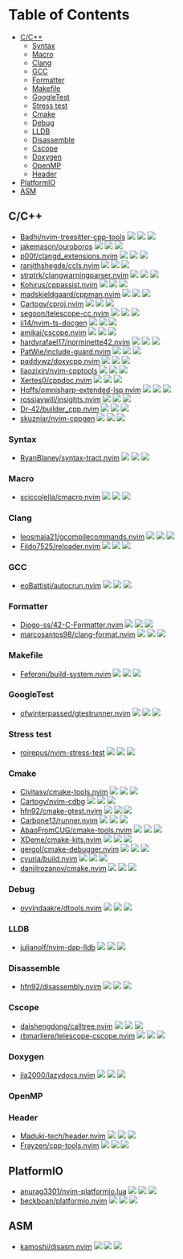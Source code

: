 # Table of Contents

<!-- toc -->

- [C/C++](#cc)
  * [Syntax](#syntax)
  * [Macro](#macro)
  * [Clang](#clang)
  * [GCC](#gcc)
  * [Formatter](#formatter)
  * [Makefile](#makefile)
  * [GoogleTest](#googletest)
  * [Stress test](#stress-test)
  * [Cmake](#cmake)
  * [Debug](#debug)
  * [LLDB](#lldb)
  * [Disassemble](#disassemble)
  * [Cscope](#cscope)
  * [Doxygen](#doxygen)
  * [OpenMP](#openmp)
  * [Header](#header)
- [PlatformIO](#platformio)
- [ASM](#asm)

<!-- tocstop -->

## C/C++

- [Badhi/nvim-treesitter-cpp-tools](https://github.com/Badhi/nvim-treesitter-cpp-tools) ![](https://img.shields.io/github/stars/Badhi/nvim-treesitter-cpp-tools) ![](https://img.shields.io/github/last-commit/Badhi/nvim-treesitter-cpp-tools) ![](https://img.shields.io/github/commit-activity/y/Badhi/nvim-treesitter-cpp-tools)
- [jakemason/ouroboros](https://github.com/jakemason/ouroboros) ![](https://img.shields.io/github/stars/jakemason/ouroboros) ![](https://img.shields.io/github/last-commit/jakemason/ouroboros) ![](https://img.shields.io/github/commit-activity/y/jakemason/ouroboros)
- [p00f/clangd_extensions.nvim](https://github.com/p00f/clangd_extensions.nvim) ![](https://img.shields.io/github/stars/p00f/clangd_extensions.nvim) ![](https://img.shields.io/github/last-commit/p00f/clangd_extensions.nvim) ![](https://img.shields.io/github/commit-activity/y/p00f/clangd_extensions.nvim)
- [ranjithshegde/ccls.nvim](https://github.com/ranjithshegde/ccls.nvim) ![](https://img.shields.io/github/stars/ranjithshegde/ccls.nvim) ![](https://img.shields.io/github/last-commit/ranjithshegde/ccls.nvim) ![](https://img.shields.io/github/commit-activity/y/ranjithshegde/ccls.nvim)
- [strptrk/clangwarningparser.nvim](https://github.com/strptrk/clangwarningparser.nvim) ![](https://img.shields.io/github/stars/strptrk/clangwarningparser.nvim) ![](https://img.shields.io/github/last-commit/strptrk/clangwarningparser.nvim) ![](https://img.shields.io/github/commit-activity/y/strptrk/clangwarningparser.nvim)
- [Kohirus/cppassist.nvim](https://github.com/Kohirus/cppassist.nvim) ![](https://img.shields.io/github/stars/Kohirus/cppassist.nvim) ![](https://img.shields.io/github/last-commit/Kohirus/cppassist.nvim) ![](https://img.shields.io/github/commit-activity/y/Kohirus/cppassist.nvim)
- [madskjeldgaard/cppman.nvim](https://github.com/madskjeldgaard/cppman.nvim) ![](https://img.shields.io/github/stars/madskjeldgaard/cppman.nvim) ![](https://img.shields.io/github/last-commit/madskjeldgaard/cppman.nvim) ![](https://img.shields.io/github/commit-activity/y/madskjeldgaard/cppman.nvim)
- [Cartogy/cproj.nvim](https://github.com/Cartogy/cproj.nvim) ![](https://img.shields.io/github/stars/Cartogy/cproj.nvim) ![](https://img.shields.io/github/last-commit/Cartogy/cproj.nvim) ![](https://img.shields.io/github/commit-activity/y/Cartogy/cproj.nvim)
- [segoon/telescope-cc.nvim](https://github.com/segoon/telescope-cc.nvim) ![](https://img.shields.io/github/stars/segoon/telescope-cc.nvim) ![](https://img.shields.io/github/last-commit/segoon/telescope-cc.nvim) ![](https://img.shields.io/github/commit-activity/y/segoon/telescope-cc.nvim)
- [ii14/nvim-ts-docgen](https://github.com/ii14/nvim-ts-docgen) ![](https://img.shields.io/github/stars/ii14/nvim-ts-docgen) ![](https://img.shields.io/github/last-commit/ii14/nvim-ts-docgen) ![](https://img.shields.io/github/commit-activity/y/ii14/nvim-ts-docgen)
- [amikai/cscope.nvim](https://github.com/amikai/cscope.nvim) ![](https://img.shields.io/github/stars/amikai/cscope.nvim) ![](https://img.shields.io/github/last-commit/amikai/cscope.nvim) ![](https://img.shields.io/github/commit-activity/y/amikai/cscope.nvim)
- [hardyrafael17/norminette42.nvim](https://github.com/hardyrafael17/norminette42.nvim) ![](https://img.shields.io/github/stars/hardyrafael17/norminette42.nvim) ![](https://img.shields.io/github/last-commit/hardyrafael17/norminette42.nvim) ![](https://img.shields.io/github/commit-activity/y/hardyrafael17/norminette42.nvim)
- [PatWie/include-guard.nvim](https://github.com/PatWie/include-guard.nvim) ![](https://img.shields.io/github/stars/PatWie/include-guard.nvim) ![](https://img.shields.io/github/last-commit/PatWie/include-guard.nvim) ![](https://img.shields.io/github/commit-activity/y/PatWie/include-guard.nvim)
- [paddywz/doxycpp.nvim](https://github.com/paddywz/doxycpp.nvim) ![](https://img.shields.io/github/stars/paddywz/doxycpp.nvim) ![](https://img.shields.io/github/last-commit/paddywz/doxycpp.nvim) ![](https://img.shields.io/github/commit-activity/y/paddywz/doxycpp.nvim)
- [liaozixin/nvim-cpptools](https://github.com/liaozixin/nvim-cpptools) ![](https://img.shields.io/github/stars/liaozixin/nvim-cpptools) ![](https://img.shields.io/github/last-commit/liaozixin/nvim-cpptools) ![](https://img.shields.io/github/commit-activity/y/liaozixin/nvim-cpptools)
- [Xertes0/cppdoc.nvim](https://github.com/Xertes0/cppdoc.nvim) ![](https://img.shields.io/github/stars/Xertes0/cppdoc.nvim) ![](https://img.shields.io/github/last-commit/Xertes0/cppdoc.nvim) ![](https://img.shields.io/github/commit-activity/y/Xertes0/cppdoc.nvim)
- [Hoffs/omnisharp-extended-lsp.nvim](https://github.com/Hoffs/omnisharp-extended-lsp.nvim) ![](https://img.shields.io/github/stars/Hoffs/omnisharp-extended-lsp.nvim) ![](https://img.shields.io/github/last-commit/Hoffs/omnisharp-extended-lsp.nvim) ![](https://img.shields.io/github/commit-activity/y/Hoffs/omnisharp-extended-lsp.nvim)
- [rossjaywill/insights.nvim](https://github.com/rossjaywill/insights.nvim) ![](https://img.shields.io/github/stars/rossjaywill/insights.nvim) ![](https://img.shields.io/github/last-commit/rossjaywill/insights.nvim) ![](https://img.shields.io/github/commit-activity/y/rossjaywill/insights.nvim)
- [Dr-42/builder_cpp.nvim](https://github.com/Dr-42/builder_cpp.nvim) ![](https://img.shields.io/github/stars/Dr-42/builder_cpp.nvim) ![](https://img.shields.io/github/last-commit/Dr-42/builder_cpp.nvim) ![](https://img.shields.io/github/commit-activity/y/Dr-42/builder_cpp.nvim)
- [skuzniar/nvim-cppgen](https://github.com/skuzniar/nvim-cppgen) ![](https://img.shields.io/github/stars/skuzniar/nvim-cppgen) ![](https://img.shields.io/github/last-commit/skuzniar/nvim-cppgen) ![](https://img.shields.io/github/commit-activity/y/skuzniar/nvim-cppgen)

### Syntax

- [RyanBlaney/syntax-tract.nvim](https://github.com/RyanBlaney/syntax-tract.nvim) ![](https://img.shields.io/github/stars/RyanBlaney/syntax-tract.nvim) ![](https://img.shields.io/github/last-commit/RyanBlaney/syntax-tract.nvim) ![](https://img.shields.io/github/commit-activity/y/RyanBlaney/syntax-tract.nvim)

### Macro

- [sciccolella/cmacro.nvim](https://github.com/sciccolella/cmacro.nvim) ![](https://img.shields.io/github/stars/sciccolella/cmacro.nvim) ![](https://img.shields.io/github/last-commit/sciccolella/cmacro.nvim) ![](https://img.shields.io/github/commit-activity/y/sciccolella/cmacro.nvim)

### Clang

- [leosmaia21/gcompilecommands.nvim](https://github.com/leosmaia21/gcompilecommands.nvim) ![](https://img.shields.io/github/stars/leosmaia21/gcompilecommands.nvim) ![](https://img.shields.io/github/last-commit/leosmaia21/gcompilecommands.nvim) ![](https://img.shields.io/github/commit-activity/y/leosmaia21/gcompilecommands.nvim)
- [Fildo7525/reloader.nvim](https://github.com/Fildo7525/reloader.nvim) ![](https://img.shields.io/github/stars/Fildo7525/reloader.nvim) ![](https://img.shields.io/github/last-commit/Fildo7525/reloader.nvim) ![](https://img.shields.io/github/commit-activity/y/Fildo7525/reloader.nvim)

### GCC

- [eoBattisti/autocrun.nvim](https://github.com/eoBattisti/autocrun.nvim) ![](https://img.shields.io/github/stars/eoBattisti/autocrun.nvim) ![](https://img.shields.io/github/last-commit/eoBattisti/autocrun.nvim) ![](https://img.shields.io/github/commit-activity/y/eoBattisti/autocrun.nvim)

### Formatter

- [Diogo-ss/42-C-Formatter.nvim](https://github.com/Diogo-ss/42-C-Formatter.nvim) ![](https://img.shields.io/github/stars/Diogo-ss/42-C-Formatter.nvim) ![](https://img.shields.io/github/last-commit/Diogo-ss/42-C-Formatter.nvim) ![](https://img.shields.io/github/commit-activity/y/Diogo-ss/42-C-Formatter.nvim)
- [marcosantos98/clang-format.nvim](https://github.com/marcosantos98/clang-format.nvim) ![](https://img.shields.io/github/stars/marcosantos98/clang-format.nvim) ![](https://img.shields.io/github/last-commit/marcosantos98/clang-format.nvim) ![](https://img.shields.io/github/commit-activity/y/marcosantos98/clang-format.nvim)

### Makefile

- [Feferoni/build-system.nvim](https://github.com/Feferoni/build-system.nvim) ![](https://img.shields.io/github/stars/Feferoni/build-system.nvim) ![](https://img.shields.io/github/last-commit/Feferoni/build-system.nvim) ![](https://img.shields.io/github/commit-activity/y/Feferoni/build-system.nvim)

### GoogleTest

- [ofwinterpassed/gtestrunner.nvim](https://github.com/ofwinterpassed/gtestrunner.nvim) ![](https://img.shields.io/github/stars/ofwinterpassed/gtestrunner.nvim) ![](https://img.shields.io/github/last-commit/ofwinterpassed/gtestrunner.nvim) ![](https://img.shields.io/github/commit-activity/y/ofwinterpassed/gtestrunner.nvim)

### Stress test

- [roirepus/nvim-stress-test](https://github.com/roirepus/nvim-stress-test) ![](https://img.shields.io/github/stars/roirepus/nvim-stress-test) ![](https://img.shields.io/github/last-commit/roirepus/nvim-stress-test) ![](https://img.shields.io/github/commit-activity/y/roirepus/nvim-stress-test)

### Cmake

- [Civitasv/cmake-tools.nvim](https://github.com/Civitasv/cmake-tools.nvim) ![](https://img.shields.io/github/stars/Civitasv/cmake-tools.nvim) ![](https://img.shields.io/github/last-commit/Civitasv/cmake-tools.nvim) ![](https://img.shields.io/github/commit-activity/y/Civitasv/cmake-tools.nvim)
- [Cartogy/nvim-cdbg](https://github.com/Cartogy/nvim-cdbg) ![](https://img.shields.io/github/stars/Cartogy/nvim-cdbg) ![](https://img.shields.io/github/last-commit/Cartogy/nvim-cdbg) ![](https://img.shields.io/github/commit-activity/y/Cartogy/nvim-cdbg)
- [hfn92/cmake-gtest.nvim](https://github.com/hfn92/cmake-gtest.nvim) ![](https://img.shields.io/github/stars/hfn92/cmake-gtest.nvim) ![](https://img.shields.io/github/last-commit/hfn92/cmake-gtest.nvim) ![](https://img.shields.io/github/commit-activity/y/hfn92/cmake-gtest.nvim)
- [Carbone13/runner.nvim](https://github.com/Carbone13/runner.nvim) ![](https://img.shields.io/github/stars/Carbone13/runner.nvim) ![](https://img.shields.io/github/last-commit/Carbone13/runner.nvim) ![](https://img.shields.io/github/commit-activity/y/Carbone13/runner.nvim)
- [AbaoFromCUG/cmake-tools.nvim](https://github.com/AbaoFromCUG/cmake-tools.nvim) ![](https://img.shields.io/github/stars/AbaoFromCUG/cmake-tools.nvim) ![](https://img.shields.io/github/last-commit/AbaoFromCUG/cmake-tools.nvim) ![](https://img.shields.io/github/commit-activity/y/AbaoFromCUG/cmake-tools.nvim)
- [XDeme/cmake-kits.nvim](https://github.com/XDeme/cmake-kits.nvim) ![](https://img.shields.io/github/stars/XDeme/cmake-kits.nvim) ![](https://img.shields.io/github/last-commit/XDeme/cmake-kits.nvim) ![](https://img.shields.io/github/commit-activity/y/XDeme/cmake-kits.nvim)
- [gergol/cmake-debugger.nvim](https://github.com/gergol/cmake-debugger.nvim) ![](https://img.shields.io/github/stars/gergol/cmake-debugger.nvim) ![](https://img.shields.io/github/last-commit/gergol/cmake-debugger.nvim) ![](https://img.shields.io/github/commit-activity/y/gergol/cmake-debugger.nvim)
- [cyuria/build.nvim](https://github.com/cyuria/build.nvim) ![](https://img.shields.io/github/stars/cyuria/build.nvim) ![](https://img.shields.io/github/last-commit/cyuria/build.nvim) ![](https://img.shields.io/github/commit-activity/y/cyuria/build.nvim)
- [daniilrozanov/cmake.nvim](https://github.com/daniilrozanov/cmake.nvim) ![](https://img.shields.io/github/stars/daniilrozanov/cmake.nvim) ![](https://img.shields.io/github/last-commit/daniilrozanov/cmake.nvim) ![](https://img.shields.io/github/commit-activity/y/daniilrozanov/cmake.nvim)

### Debug

- [oyvindaakre/dtools.nvim](https://github.com/oyvindaakre/dtools.nvim) ![](https://img.shields.io/github/stars/oyvindaakre/dtools.nvim) ![](https://img.shields.io/github/last-commit/oyvindaakre/dtools.nvim) ![](https://img.shields.io/github/commit-activity/y/oyvindaakre/dtools.nvim)

### LLDB

- [julianolf/nvim-dap-lldb](https://github.com/julianolf/nvim-dap-lldb) ![](https://img.shields.io/github/stars/julianolf/nvim-dap-lldb) ![](https://img.shields.io/github/last-commit/julianolf/nvim-dap-lldb) ![](https://img.shields.io/github/commit-activity/y/julianolf/nvim-dap-lldb)

### Disassemble

- [hfn92/disassembly.nvim](https://github.com/hfn92/disassembly.nvim) ![](https://img.shields.io/github/stars/hfn92/disassembly.nvim) ![](https://img.shields.io/github/last-commit/hfn92/disassembly.nvim) ![](https://img.shields.io/github/commit-activity/y/hfn92/disassembly.nvim)

### Cscope

- [daishengdong/calltree.nvim](https://github.com/daishengdong/calltree.nvim) ![](https://img.shields.io/github/stars/daishengdong/calltree.nvim) ![](https://img.shields.io/github/last-commit/daishengdong/calltree.nvim) ![](https://img.shields.io/github/commit-activity/y/daishengdong/calltree.nvim)
- [rbmarliere/telescope-cscope.nvim](https://github.com/rbmarliere/telescope-cscope.nvim) ![](https://img.shields.io/github/stars/rbmarliere/telescope-cscope.nvim) ![](https://img.shields.io/github/last-commit/rbmarliere/telescope-cscope.nvim) ![](https://img.shields.io/github/commit-activity/y/rbmarliere/telescope-cscope.nvim)

### Doxygen

- [jla2000/lazydocs.nvim](https://github.com/jla2000/lazydocs.nvim) ![](https://img.shields.io/github/stars/jla2000/lazydocs.nvim) ![](https://img.shields.io/github/last-commit/jla2000/lazydocs.nvim) ![](https://img.shields.io/github/commit-activity/y/jla2000/lazydocs.nvim)

### OpenMP

### Header

- [Maduki-tech/header.nvim](https://github.com/Maduki-tech/header.nvim) ![](https://img.shields.io/github/stars/Maduki-tech/header.nvim) ![](https://img.shields.io/github/last-commit/Maduki-tech/header.nvim) ![](https://img.shields.io/github/commit-activity/y/Maduki-tech/header.nvim)
- [Frayzen/cpp-tools.nvim](https://github.com/Frayzen/cpp-tools.nvim) ![](https://img.shields.io/github/stars/Frayzen/cpp-tools.nvim) ![](https://img.shields.io/github/last-commit/Frayzen/cpp-tools.nvim) ![](https://img.shields.io/github/commit-activity/y/Frayzen/cpp-tools.nvim)

## PlatformIO

- [anurag3301/nvim-platformio.lua](https://github.com/anurag3301/nvim-platformio.lua) ![](https://img.shields.io/github/stars/anurag3301/nvim-platformio.lua) ![](https://img.shields.io/github/last-commit/anurag3301/nvim-platformio.lua) ![](https://img.shields.io/github/commit-activity/y/anurag3301/nvim-platformio.lua)
- [beckboan/platformio.nvim](https://github.com/beckboan/platformio.nvim) ![](https://img.shields.io/github/stars/beckboan/platformio.nvim) ![](https://img.shields.io/github/last-commit/beckboan/platformio.nvim) ![](https://img.shields.io/github/commit-activity/y/beckboan/platformio.nvim)

## ASM

- [kamoshi/disasm.nvim](https://github.com/kamoshi/disasm.nvim) ![](https://img.shields.io/github/stars/kamoshi/disasm.nvim) ![](https://img.shields.io/github/last-commit/kamoshi/disasm.nvim) ![](https://img.shields.io/github/commit-activity/y/kamoshi/disasm.nvim)


